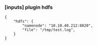 ### [inputs] plugin hdfs
```
{
    "hdfs": {
        "namenode": "10.10.40.212:8020",
        "file": "/tmp/test.log",
    }
}

```
